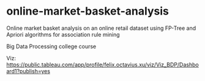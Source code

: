 # online-market-basket-analysis

Online market basket analysis on an online retail dataset using FP-Tree and Apriori algorithms for association rule mining

Big Data Processing college course

Viz: https://public.tableau.com/app/profile/felix.octavius.xu/viz/Viz_BDP/Dashboard1?publish=yes
